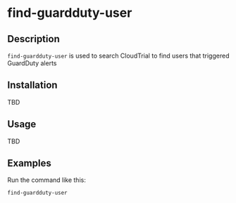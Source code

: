 # find-guardduty-user

## Description

`find-guardduty-user` is used to search CloudTrial to find users that triggered GuardDuty alerts

## Installation

TBD

## Usage

TBD

## Examples

Run the command like this:

```sh
find-guardduty-user
```
